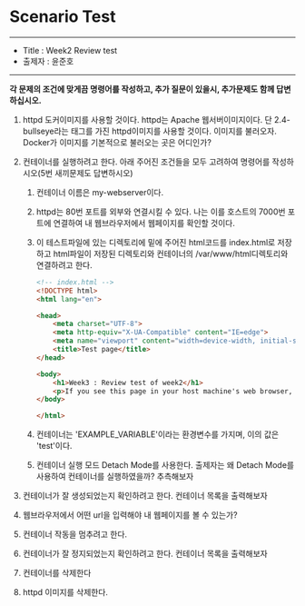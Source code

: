 Scenario Test
===
***
- Title : Week2 Review test
- 출제자 : 윤준호
***
**각 문제의 조건에 맞게끔 명령어를 작성하고, 추가 질문이 있을시, 추가문제도 함께 답변하십시오.**

1. httpd 도커이미지를 사용할 것이다. httpd는 Apache 웹서버이미지이다. 단 2.4-bullseye라는 태그를 가진 httpd이미지를 사용할 것이다. 이미지를 불러오자. Docker가 이미지를 기본적으로 불러오는 곳은 어디인가?


2. 컨테이너를 실행하려고 한다. 아래 주어진 조건들을 모두 고려하여 명령어를 작성하시오(5번 새끼문제도 답변하시오)

    1. 컨테이너 이름은 my-webserver이다.

    2. httpd는 80번 포트를 외부와 연결시킬 수 있다. 나는 이를 호스트의 7000번 포트에 연결하여 내 웹브라우저에서 웹페이지를 확인할 것이다.

    3. 이 테스트파일에 있는 디렉토리에 밑에 주어진 html코드를 index.html로 저장하고 html파일이 저장된 디렉토리와 컨테이너의 /var/www/html디렉토리와 연결하려고 한다. 

        ```html
        <!-- index.html -->
        <!DOCTYPE html>
        <html lang="en">

        <head>
            <meta charset="UTF-8">
            <meta http-equiv="X-UA-Compatible" content="IE=edge">
            <meta name="viewport" content="width=device-width, initial-scale=1.0">
            <title>Test page</title>
        </head>

        <body>
            <h1>Week3 : Review test of week2</h1>
            <p>If you see this page in your host machine's web browser, you got it!</p>
        </body>

        </html>
        ```

    4. 컨테이너는 'EXAMPLE_VARIABLE'이라는 환경변수를 가지며, 이의 값은 'test'이다. 

    5. 컨테이너 실행 모드 Detach Mode를 사용한다. 출제자는 왜 Detach Mode를 사용하여 컨테이너를 실행하였을까? 추측해보자

3. 컨테이너가 잘 생성되었는지 확인하려고 한다. 컨테이너 목록을 출력해보자

4. 웹브라우저에서 어떤 url을 입력해야 내 웹페이지를 볼 수 있는가?

5. 컨테이너 작동을 멈추려고 한다.

6. 컨테이너가 잘 정지되었는지 확인하려고 한다. 컨테이너 목록을 출력해보자

7. 컨테이너를 삭제한다

8. httpd 이미지를 삭제한다.